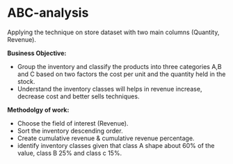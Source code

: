 # ABC-analysis
Applying the technique on store dataset with two main columns (Quantity, Revenue).

**Business Objective:** 

- Group the inventory and classify the products into three categories A,B and C based on two factors the cost per unit and the quantity held in the stock.
- Understand the inventory classes will helps in revenue increase, decrease cost and better sells techniques.

**Methodolgy of work:**
- Choose the field of interest (Revenue).
- Sort the inventory descending order.
- Create cumulative revenue & cumulative revenue percentage.
- identify inventory classes given that class A shape about 60% of the value, class B 25% and class c 15%.
